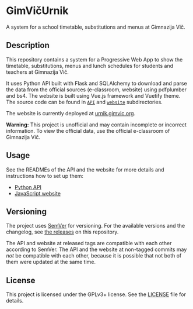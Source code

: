 GimVičUrnik
===========

A system for a school timetable, substitutions and menus at Gimnazija Vič.

## Description

This repository contains a system for a Progressive Web App to show the timetable, substitutions, menus and lunch schedules for students and teachers at Gimnazija Vič.

It uses Python API built with Flask and SQLAlchemy to download and parse the data from the official sources (e-classroom, website) using pdfplumber and bs4. The website is built using Vue.js framework and Vuetify theme. The source code can be found in [`API`](API) and [`website`](website) subdirectories.

The website is currently deployed at [urnik.gimvic.org](https://urnik.gimvic.org).

**Warning:** This project is unofficial and may contain incomplete or incorrect information. To view the official data, use the official e-classroom of Gimnazija Vič.

## Usage

See the READMEs of the API and the website for more details and instructions how to set up them:

* [Python API](API/README.md)
* [JavaScript website](website/README.md)

## Versioning

The project uses [SemVer](https://semver.org/) for versioning. For the available versions and the changelog, see [the releases](https://github.com/filips123/GimVicUrnik/releases) on this repository.

The API and website at released tags are compatible with each other according to SemVer. The API and the website at non-tagged commits may *not* be compatible with each other, because it is possible that not both of them were updated at the same time.

## License

This project is licensed under the GPLv3+ license. See the [LICENSE](LICENSE) file for details.
